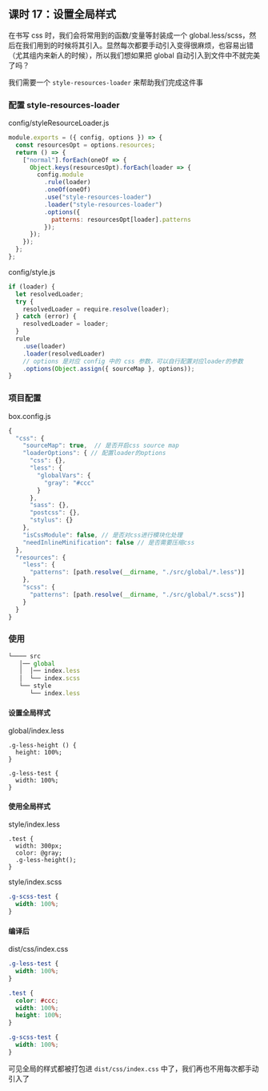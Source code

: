 ## 课时 17：设置全局样式

在书写 css 时，我们会将常用到的函数/变量等封装成一个 global.less/scss，然后在我们用到的时候将其引入。显然每次都要手动引入变得很麻烦，也容易出错（尤其组内来新人的时候），所以我们想如果把 global 自动引入到文件中不就完美了吗？

我们需要一个 `style-resources-loader` 来帮助我们完成这件事

### 配置 style-resources-loader

config/styleResourceLoader.js

```js
module.exports = ({ config, options }) => {
  const resourcesOpt = options.resources;
  return () => {
    ["normal"].forEach(oneOf => {
      Object.keys(resourcesOpt).forEach(loader => {
        config.module
          .rule(loader)
          .oneOf(oneOf)
          .use("style-resources-loader")
          .loader("style-resources-loader")
          .options({
            patterns: resourcesOpt[loader].patterns
          });
      });
    });
  };
};
```

config/style.js

```js
if (loader) {
  let resolvedLoader;
  try {
    resolvedLoader = require.resolve(loader);
  } catch (error) {
    resolvedLoader = loader;
  }
  rule
    .use(loader)
    .loader(resolvedLoader)
    // options 是对应 config 中的 css 参数，可以自行配置对应loader的参数
    .options(Object.assign({ sourceMap }, options));
}
```

### 项目配置

box.config.js

```js
{
  "css": {
    "sourceMap": true,  // 是否开启css source map
    "loaderOptions": { // 配置loader的options
      "css": {},
      "less": {
        "globalVars": {
          "gray": "#ccc"
        }
      },
      "sass": {},
      "postcss": {},
      "stylus": {}
    },
    "isCssModule": false, // 是否对css进行模块化处理
    "needInlineMinification": false // 是否需要压缩css
  },
  "resources": {
    "less": {
      "patterns": [path.resolve(__dirname, "./src/global/*.less")]
    },
    "scss": {
      "patterns": [path.resolve(__dirname, "./src/global/*.scss")]
    }
  }
}
```

### 使用

```js
└──── src
   │── global
   │  │── index.less
   │  └── index.scss
   └── style
      └── index.less
```

#### 设置全局样式

global/index.less

```less
.g-less-height () {
  height: 100%;
}

.g-less-test {
  width: 100%;
}
```

#### 使用全局样式

style/index.less

```less
.test {
  width: 300px;
  color: @gray;
  .g-less-height();
}
```

style/index.scss

```scss
.g-scss-test {
  width: 100%;
}
```

#### 编译后

dist/css/index.css

```css
.g-less-test {
  width: 100%;
}

.test {
  color: #ccc;
  width: 100%;
  height: 100%;
}

.g-scss-test {
  width: 100%;
}
```

可见全局的样式都被打包进 `dist/css/index.css` 中了，我们再也不用每次都手动引入了
